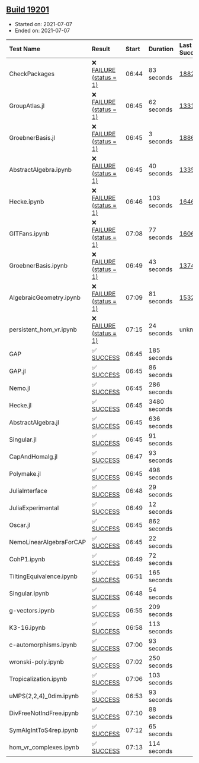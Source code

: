 ## [Build 19201](https://oscarci.mathematik.uni-kl.de/job/oscar/19201/)

* Started on: 2021-07-07
* Ended on: 2021-07-07

| Test Name    | Result | Start | Duration | Last Success | First Failure |
|:-------------|:-------|:------|:---------|:-------------|:--------------|
| CheckPackages | ❌ [FAILURE (status = 1)](https://oscarci.mathematik.uni-kl.de/job/oscar/19201/artifact/logs/build-19201/CheckPackages.log) | 06:44 | 83 seconds | [18822](https://oscarci.mathematik.uni-kl.de/job/oscar/18822/) | [18823](https://oscarci.mathematik.uni-kl.de/job/oscar/18823/) |
| GroupAtlas.jl | ❌ [FAILURE (status = 1)](https://oscarci.mathematik.uni-kl.de/job/oscar/19201/artifact/logs/build-19201/GroupAtlas.jl.log) | 06:45 | 62 seconds | [13311](https://oscarci.mathematik.uni-kl.de/job/oscar/13311/) | [13312](https://oscarci.mathematik.uni-kl.de/job/oscar/13312/) |
| GroebnerBasis.jl | ❌ [FAILURE (status = 1)](https://oscarci.mathematik.uni-kl.de/job/oscar/19201/artifact/logs/build-19201/GroebnerBasis.jl.log) | 06:45 | 3 seconds | [18864](https://oscarci.mathematik.uni-kl.de/job/oscar/18864/) | [18865](https://oscarci.mathematik.uni-kl.de/job/oscar/18865/) |
| AbstractAlgebra.ipynb | ❌ [FAILURE (status = 1)](https://oscarci.mathematik.uni-kl.de/job/oscar/19201/artifact/logs/build-19201/AbstractAlgebra.ipynb.log) | 06:45 | 40 seconds | [13355](https://oscarci.mathematik.uni-kl.de/job/oscar/13355/) | [13356](https://oscarci.mathematik.uni-kl.de/job/oscar/13356/) |
| Hecke.ipynb | ❌ [FAILURE (status = 1)](https://oscarci.mathematik.uni-kl.de/job/oscar/19201/artifact/logs/build-19201/Hecke.ipynb.log) | 06:46 | 103 seconds | [16463](https://oscarci.mathematik.uni-kl.de/job/oscar/16463/) | [16464](https://oscarci.mathematik.uni-kl.de/job/oscar/16464/) |
| GITFans.ipynb | ❌ [FAILURE (status = 1)](https://oscarci.mathematik.uni-kl.de/job/oscar/19201/artifact/logs/build-19201/GITFans.ipynb.log) | 07:08 | 77 seconds | [16068](https://oscarci.mathematik.uni-kl.de/job/oscar/16068/) | [16069](https://oscarci.mathematik.uni-kl.de/job/oscar/16069/) |
| GroebnerBasis.ipynb | ❌ [FAILURE (status = 1)](https://oscarci.mathematik.uni-kl.de/job/oscar/19201/artifact/logs/build-19201/GroebnerBasis.ipynb.log) | 06:49 | 43 seconds | [13748](https://oscarci.mathematik.uni-kl.de/job/oscar/13748/) | [13749](https://oscarci.mathematik.uni-kl.de/job/oscar/13749/) |
| AlgebraicGeometry.ipynb | ❌ [FAILURE (status = 1)](https://oscarci.mathematik.uni-kl.de/job/oscar/19201/artifact/logs/build-19201/AlgebraicGeometry.ipynb.log) | 07:09 | 81 seconds | [15322](https://oscarci.mathematik.uni-kl.de/job/oscar/15322/) | [15323](https://oscarci.mathematik.uni-kl.de/job/oscar/15323/) |
| persistent_hom_vr.ipynb | ❌ [FAILURE (status = 1)](https://oscarci.mathematik.uni-kl.de/job/oscar/19201/artifact/logs/build-19201/persistent_hom_vr.ipynb.log) | 07:15 | 24 seconds | unknown | unknown |
| GAP | ✅ [SUCCESS](https://oscarci.mathematik.uni-kl.de/job/oscar/19201/artifact/logs/build-19201/GAP.log) | 06:45 | 185 seconds |  |  |
| GAP.jl | ✅ [SUCCESS](https://oscarci.mathematik.uni-kl.de/job/oscar/19201/artifact/logs/build-19201/GAP.jl.log) | 06:45 | 86 seconds |  |  |
| Nemo.jl | ✅ [SUCCESS](https://oscarci.mathematik.uni-kl.de/job/oscar/19201/artifact/logs/build-19201/Nemo.jl.log) | 06:45 | 286 seconds |  |  |
| Hecke.jl | ✅ [SUCCESS](https://oscarci.mathematik.uni-kl.de/job/oscar/19201/artifact/logs/build-19201/Hecke.jl.log) | 06:45 | 3480 seconds |  |  |
| AbstractAlgebra.jl | ✅ [SUCCESS](https://oscarci.mathematik.uni-kl.de/job/oscar/19201/artifact/logs/build-19201/AbstractAlgebra.jl.log) | 06:45 | 636 seconds |  |  |
| Singular.jl | ✅ [SUCCESS](https://oscarci.mathematik.uni-kl.de/job/oscar/19201/artifact/logs/build-19201/Singular.jl.log) | 06:45 | 91 seconds |  |  |
| CapAndHomalg.jl | ✅ [SUCCESS](https://oscarci.mathematik.uni-kl.de/job/oscar/19201/artifact/logs/build-19201/CapAndHomalg.jl.log) | 06:47 | 93 seconds |  |  |
| Polymake.jl | ✅ [SUCCESS](https://oscarci.mathematik.uni-kl.de/job/oscar/19201/artifact/logs/build-19201/Polymake.jl.log) | 06:45 | 498 seconds |  |  |
| JuliaInterface | ✅ [SUCCESS](https://oscarci.mathematik.uni-kl.de/job/oscar/19201/artifact/logs/build-19201/JuliaInterface.log) | 06:48 | 29 seconds |  |  |
| JuliaExperimental | ✅ [SUCCESS](https://oscarci.mathematik.uni-kl.de/job/oscar/19201/artifact/logs/build-19201/JuliaExperimental.log) | 06:49 | 12 seconds |  |  |
| Oscar.jl | ✅ [SUCCESS](https://oscarci.mathematik.uni-kl.de/job/oscar/19201/artifact/logs/build-19201/Oscar.jl.log) | 06:45 | 862 seconds |  |  |
| NemoLinearAlgebraForCAP | ✅ [SUCCESS](https://oscarci.mathematik.uni-kl.de/job/oscar/19201/artifact/logs/build-19201/NemoLinearAlgebraForCAP.log) | 06:45 | 22 seconds |  |  |
| CohP1.ipynb | ✅ [SUCCESS](https://oscarci.mathematik.uni-kl.de/job/oscar/19201/artifact/logs/build-19201/CohP1.ipynb.log) | 06:49 | 72 seconds |  |  |
| TiltingEquivalence.ipynb | ✅ [SUCCESS](https://oscarci.mathematik.uni-kl.de/job/oscar/19201/artifact/logs/build-19201/TiltingEquivalence.ipynb.log) | 06:51 | 165 seconds |  |  |
| Singular.ipynb | ✅ [SUCCESS](https://oscarci.mathematik.uni-kl.de/job/oscar/19201/artifact/logs/build-19201/Singular.ipynb.log) | 06:48 | 54 seconds |  |  |
| g-vectors.ipynb | ✅ [SUCCESS](https://oscarci.mathematik.uni-kl.de/job/oscar/19201/artifact/logs/build-19201/g-vectors.ipynb.log) | 06:55 | 209 seconds |  |  |
| K3-16.ipynb | ✅ [SUCCESS](https://oscarci.mathematik.uni-kl.de/job/oscar/19201/artifact/logs/build-19201/K3-16.ipynb.log) | 06:58 | 113 seconds |  |  |
| c-automorphisms.ipynb | ✅ [SUCCESS](https://oscarci.mathematik.uni-kl.de/job/oscar/19201/artifact/logs/build-19201/c-automorphisms.ipynb.log) | 07:00 | 93 seconds |  |  |
| wronski-poly.ipynb | ✅ [SUCCESS](https://oscarci.mathematik.uni-kl.de/job/oscar/19201/artifact/logs/build-19201/wronski-poly.ipynb.log) | 07:02 | 250 seconds |  |  |
| Tropicalization.ipynb | ✅ [SUCCESS](https://oscarci.mathematik.uni-kl.de/job/oscar/19201/artifact/logs/build-19201/Tropicalization.ipynb.log) | 07:06 | 103 seconds |  |  |
| uMPS(2,2,4)_0dim.ipynb | ✅ [SUCCESS](https://oscarci.mathematik.uni-kl.de/job/oscar/19201/artifact/logs/build-19201/uMPS-2-2-4-_0dim.ipynb.log) | 06:53 | 93 seconds |  |  |
| DivFreeNotIndFree.ipynb | ✅ [SUCCESS](https://oscarci.mathematik.uni-kl.de/job/oscar/19201/artifact/logs/build-19201/DivFreeNotIndFree.ipynb.log) | 07:10 | 88 seconds |  |  |
| SymAlgIntToS4rep.ipynb | ✅ [SUCCESS](https://oscarci.mathematik.uni-kl.de/job/oscar/19201/artifact/logs/build-19201/SymAlgIntToS4rep.ipynb.log) | 07:12 | 65 seconds |  |  |
| hom_vr_complexes.ipynb | ✅ [SUCCESS](https://oscarci.mathematik.uni-kl.de/job/oscar/19201/artifact/logs/build-19201/hom_vr_complexes.ipynb.log) | 07:13 | 114 seconds |  |  |
